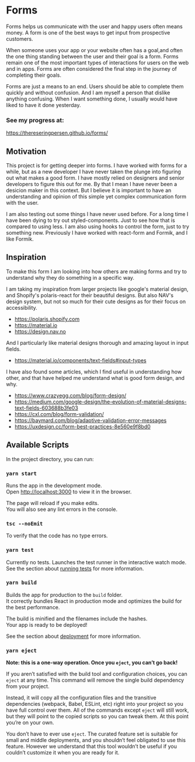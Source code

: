 # Forms

Forms helps us communicate with the user and happy users often means money. A form is one of the best ways to get input from prospective customers.

When someone uses your app or your website often has a goal,and often the one thing standing between the user and their goal is a form. Forms remain one of the most important types of interactions for users on the web and in apps. Forms are often considered the final step in the journey of completing their goals.

Forms are just a means to an end. Users should be able to complete them quickly and without confusion. And I am myself a person that dislike anything confusing. When I want something done, I usually would have liked to have it done yesterday.

### See my progress at:
https://thereseringpersen.github.io/forms/

## Motivation

This project is for getting deeper into forms.
I have worked with forms for a while, but as a new developer I have never taken the plunge into figuring out what makes a good form. I have mostly relied on designers and senior developers to figure this out for me. By that I mean I have never been a desicion maker in this context. But I believe it is important to have an understanding and opinion of this simple yet complex communication form with the user.

I am also testing out some things I have never used before. For a long time I have been dying to try out styled-components. Just to see how that is compared to using less. I am also using hooks to control the form, just to try something new. Previously I have worked with react-form and Formik, and I like Formik.

## Inspiration

To make this form I am looking into how others are making forms and try to understand why they do something in a specific way.

I am taking my inspiration from larger projects like google's material design, and Shopify's polaris-react for their beautiful designs. But also NAV's design system, but not so much for their cute designs as for their focus on accessibility.

-   https://polaris.shopify.com
-   https://material.io
-   https://design.nav.no

And I particularly like material designs thorough and amazing layout in input fields.

-   https://material.io/components/text-fields#input-types

I have also found some articles, which I find useful in understanding how other, and that have helped me understand what is good form design, and why.

-   https://www.crazyegg.com/blog/form-design/
-   https://medium.com/google-design/the-evolution-of-material-designs-text-fields-603688b3fe03
-   https://cxl.com/blog/form-validation/
-   https://baymard.com/blog/adaptive-validation-error-messages
-   https://uxdesign.cc/form-best-practices-8e560e9f8bd0

## Available Scripts

In the project directory, you can run:

### `yarn start`

Runs the app in the development mode.<br />
Open [http://localhost:3000](http://localhost:3000) to view it in the browser.

The page will reload if you make edits.<br />
You will also see any lint errors in the console.

### `tsc --noEmit`

To verify that the code has no type errors.

### `yarn test`

Currently no tests.
Launches the test runner in the interactive watch mode.<br />
See the section about [running tests](https://facebook.github.io/create-react-app/docs/running-tests) for more information.

### `yarn build`

Builds the app for production to the `build` folder.<br />
It correctly bundles React in production mode and optimizes the build for the best performance.

The build is minified and the filenames include the hashes.<br />
Your app is ready to be deployed!

See the section about [deployment](https://facebook.github.io/create-react-app/docs/deployment) for more information.

### `yarn eject`

**Note: this is a one-way operation. Once you `eject`, you can’t go back!**

If you aren’t satisfied with the build tool and configuration choices, you can `eject` at any time. This command will remove the single build dependency from your project.

Instead, it will copy all the configuration files and the transitive dependencies (webpack, Babel, ESLint, etc) right into your project so you have full control over them. All of the commands except `eject` will still work, but they will point to the copied scripts so you can tweak them. At this point you’re on your own.

You don’t have to ever use `eject`. The curated feature set is suitable for small and middle deployments, and you shouldn’t feel obligated to use this feature. However we understand that this tool wouldn’t be useful if you couldn’t customize it when you are ready for it.

